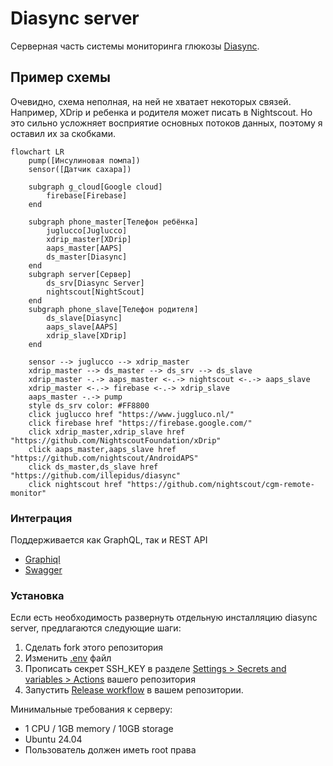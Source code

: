 # Diasync server

Серверная часть системы мониторинга глюкозы [Diasync](https://github.com/illepidus/diasync).

## Пример схемы

Очевидно, схема неполная, на ней не хватает некоторых связей. Например, XDrip и ребенка и родителя может писать в
Nightscout. Но это сильно усложняет восприятие основных потоков данных, поэтому я оставил их за скобками.

```mermaid
flowchart LR
    pump([Инсулиновая помпа])
    sensor([Датчик сахара])

    subgraph g_cloud[Google cloud]
        firebase[Firebase]
    end

    subgraph phone_master[Телефон ребёнка]
        juglucco[Juglucco]
        xdrip_master[XDrip]
        aaps_master[AAPS]
        ds_master[Diasync]
    end
    subgraph server[Сервер]
        ds_srv[Diasync Server]
        nightscout[NightScout]
    end
    subgraph phone_slave[Телефон родителя]
        ds_slave[Diasync]
        aaps_slave[AAPS]
        xdrip_slave[XDrip]
    end

    sensor --> juglucco --> xdrip_master
    xdrip_master --> ds_master --> ds_srv --> ds_slave
    xdrip_master -.-> aaps_master <-.-> nightscout <-.-> aaps_slave
    xdrip_master <-.-> firebase <-.-> xdrip_slave
    aaps_master -.-> pump
    style ds_srv color: #FF8800
    click juglucco href "https://www.juggluco.nl/"
    click firebase href "https://firebase.google.com/"
    click xdrip_master,xdrip_slave href "https://github.com/NightscoutFoundation/xDrip"
    click aaps_master,aaps_slave href "https://github.com/nightscout/AndroidAPS"
    click ds_master,ds_slave href "https://github.com/illepidus/diasync"
    click nightscout href "https://github.com/nightscout/cgm-remote-monitor"
```

### Интеграция
Поддерживается как GraphQL, так и REST API
* [Graphiql](https://diasync.krotarnya.ru/graphiql)
* [Swagger](https://diasync.krotarnya.ru/swagger)

### Установка
Если есть необходимость развернуть отдельную инсталляцию diasync server, предлагаются следующие шаги:
1. Сделать fork этого репозитория
2. Изменить [.env](.github/.env) файл
3. Прописать секрет SSH_KEY в разделе [Settings > Secrets and variables > Actions](../../settings/secrets/actions) вашего репозитория
4. Запустить [Release workflow](../../actions/workflows/release.yml) в вашем репозитории.

Минимальные требования к серверу:
* 1 CPU / 1GB memory / 10GB storage 
* Ubuntu 24.04
* Пользователь должен иметь root права
